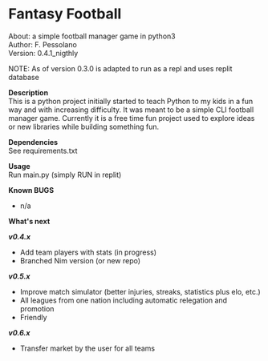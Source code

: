 # Fantasy Football  
About:      a simple football manager game in python3  
Author:     F. Pessolano  
Version:    0.4.1_nigthly

NOTE:       As of version 0.3.0 is adapted to run as a repl and uses replit database   


**Description**  
This is a python project initially started to teach Python to my kids in a fun way and with increasing difficulty. It was meant to be a simple CLI football manager game. 
Currently it is a free time fun project used to explore ideas or new libraries while building something fun.   

**Dependencies**  
See requirements.txt  

**Usage**  
Run main.py (simply RUN in replit)

**Known BUGS**  
 - n/a   

**What's next**

***v0.4.x***
 - Add team players with stats  (in progress)
 - Branched Nim version (or new repo)

***v0.5.x***
 - Improve match simulator (better injuries, streaks, statistics plus elo, etc.)
 - All leagues from one nation including automatic relegation and promotion
 - Friendly

***v0.6.x***
 - Transfer market by the user for all teams  





